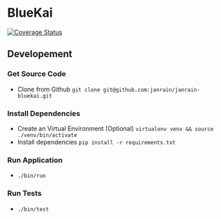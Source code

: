 # BlueKai

[![Coverage Status](https://coveralls.io/repos/github/janrain/janrain-bluekai/badge.svg?branch=master)](https://coveralls.io/github/janrain/janrain-bluekai?branch=master)

## Developement

### Get Source Code

* Clone from Github `git clone git@github.com:janrain/janrain-bluekai.git`

### Install Dependencies

* Create an Virtual Environment (Optional) `virtualenv venv && source ./venv/bin/activate`
* Install dependencies `pip install -r requirements.txt`

### Run Application

* `./bin/run`

### Run Tests

* `./bin/test`
